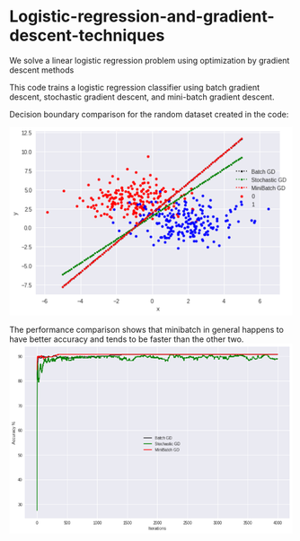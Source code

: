 # Logistic-regression-and-gradient-descent-techniques
We solve a linear logistic regression problem using optimization by gradient descent methods

This code trains a logistic regression classifier using batch gradient descent, stochastic gradient descent, and mini-batch gradient descent. 

Decision boundary comparison for the random dataset created in the code:

![alt text](https://github.com/Altabeh/Logistic-regression-and-gradient-descent-techniques/blob/master/decision_boundaries.png
)

The performance comparison shows that minibatch in general happens to have better accuracy and tends to 
be faster than the other two.
![alt text](https://github.com/Altabeh/Logistic-regression-and-gradient-descent-techniques/blob/master/gd_batch_sgd.png)
